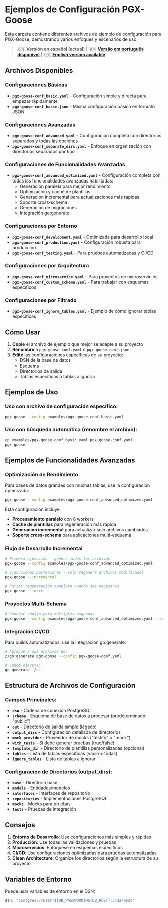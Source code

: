 # Ejemplos de Configuración PGX-Goose

Esta carpeta contiene diferentes archivos de ejemplo de configuración para PGX-Goose, demostrando varios enfoques y escenarios de uso.

> 🇪🇸 **Versión en español (actual)** | 🇧🇷 **[Versão em português disponível](README-pt-br.md)** | 🇺🇸 **[English version available](README.md)**

## Archivos Disponibles

### Configuraciones Básicas
- **`pgx-goose-conf_basic.yaml`** - Configuración simple y directa para empezar rápidamente
- **`pgx-goose-conf_basic.json`** - Misma configuración básica en formato JSON

### Configuraciones Avanzadas
- **`pgx-goose-conf_advanced.yaml`** - Configuración completa con directorios separados y todas las opciones
- **`pgx-goose-conf_separate_dirs.yaml`** - Enfoque en organización con directorios separados por tipo

### Configuraciones de Funcionalidades Avanzadas
- **`pgx-goose-conf_advanced_optimized.yaml`** - Configuración completa con todas las funcionalidades avanzadas habilitadas:
  - Generación paralela para mejor rendimiento
  - Optimización y caché de plantillas
  - Generación incremental para actualizaciones más rápidas
  - Soporte cross-schema
  - Generación de migraciones
  - Integración go:generate

### Configuraciones por Entorno
- **`pgx-goose-conf_development.yaml`** - Optimizada para desarrollo local
- **`pgx-goose-conf_production.yaml`** - Configuración robusta para producción
- **`pgx-goose-conf_testing.yaml`** - Para pruebas automatizadas y CI/CD

### Configuraciones por Arquitectura
- **`pgx-goose-conf_microservice.yaml`** - Para proyectos de microservicios
- **`pgx-goose-conf_custom_schema.yaml`** - Para trabajar con esquemas específicos

### Configuraciones por Filtrado
- **`pgx-goose-conf_ignore_tables.yaml`** - Ejemplo de cómo ignorar tablas específicas

## Cómo Usar

1. **Copie** el archivo de ejemplo que mejor se adapte a su proyecto
2. **Renombre** a `pgx-goose-conf.yaml` o `pgx-goose-conf.json`
3. **Edite** las configuraciones específicas de su proyecto:
   - DSN de la base de datos
   - Esquema
   - Directorios de salida
   - Tablas específicas o tablas a ignorar

## Ejemplos de Uso

### Uso con archivo de configuración específico:
```bash
pgx-goose --config examples/pgx-goose-conf_basic.yaml
```

### Uso con búsqueda automática (renombre el archivo):
```bash
cp examples/pgx-goose-conf_basic.yaml pgx-goose-conf.yaml
pgx-goose
```

## Ejemplos de Funcionalidades Avanzadas

### Optimización de Rendimiento
Para bases de datos grandes con muchas tablas, use la configuración optimizada:
```bash
pgx-goose --config examples/pgx-goose-conf_advanced_optimized.yaml
```

Esta configuración incluye:
- **Procesamiento paralelo** con 8 workers
- **Caché de plantillas** para regeneración más rápida
- **Generación incremental** para actualizar solo archivos cambiados
- **Soporte cross-schema** para aplicaciones multi-esquema

### Flujo de Desarrollo Incremental
```bash
# Primera ejecución - genera todos los archivos
pgx-goose --config examples/pgx-goose-conf_advanced_optimized.yaml

# Ejecuciones posteriores - solo regenera archivos modificados
pgx-goose --incremental

# Forzar regeneración completa cuando sea necesario
pgx-goose --force
```

### Proyectos Multi-Schema
```bash
# Generar código para múltiples esquemas
pgx-goose --config examples/pgx-goose-conf_advanced_optimized.yaml --schemas "public,auth,audit"
```

### Integración CI/CD
Para builds automatizados, use la integración go:generate:
```bash
# Agregue a sus archivos Go:
//go:generate pgx-goose --config pgx-goose-conf.yaml

# Luego ejecute:
go generate ./...
```

## Estructura de Archivos de Configuración

### Campos Principales:
- **`dsn`** - Cadena de conexión PostgreSQL
- **`schema`** - Esquema de base de datos a procesar (predeterminado: "public")
- **`out`** - Directorio de salida simple (legado)
- **`output_dirs`** - Configuración detallada de directorios
- **`mock_provider`** - Proveedor de mocks ("testify" o "mock")
- **`with_tests`** - Si debe generar pruebas (true/false)
- **`template_dir`** - Directorio de plantillas personalizadas (opcional)
- **`tables`** - Lista de tablas específicas (vacío = todas)
- **`ignore_tables`** - Lista de tablas a ignorar

### Configuración de Directorios (output_dirs):
- **`base`** - Directorio base
- **`models`** - Entidades/modelos
- **`interfaces`** - Interfaces de repositorio
- **`repositories`** - Implementaciones PostgreSQL
- **`mocks`** - Mocks para pruebas
- **`tests`** - Pruebas de integración

## Consejos

1. **Entorno de Desarrollo**: Use configuraciones más simples y rápidas
2. **Producción**: Use todas las validaciones y pruebas
3. **Microservicios**: Enfóquese en esquemas específicos
4. **CI/CD**: Use configuraciones optimizadas para pruebas automatizadas
5. **Clean Architecture**: Organice los directorios según la estructura de su proyecto

## Variables de Entorno

Puede usar variables de entorno en el DSN:
```yaml
dsn: "postgres://user:${DB_PASSWORD}@${DB_HOST}:5432/mydb"
```
